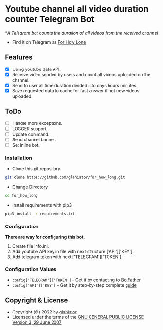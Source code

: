 # Youtube channel all video duration counter Telegram Bot
**A Telegram bot counts the duration of all videos from the received channel*
- Find it on Telegram as [For How Lone](https://t.me/for_how_long_bot)

## Features
- [X] Using youtube data API.
- [X] Receive video sended by users and count all videos uploaded on the channel.
- [X] Send to user all time duration divided into days hours minutes.
- [X] Save requested data to cache for fast answer if not new videos uploaded.

## ToDo 
- [ ] Handle more exceptions.
- [ ] LOGGER support.
- [ ] Update command.
- [ ] Send channel banner.
- [ ] Set inline bot.

### Installation
- Clone this git repository.
```sh 
git clone https://github.com/glahiator/for_how_long.git
```
- Change Directory
```sh 
cd for_how_long
```
- Install requirements with pip3
```sh 
pip3 install -r requirements.txt
```

### Configuration
**There are way for configuring this bot.**
1. Create file info.ini.
2. Add youtube API key in file with next structure ['API']['KEY'].
3. Add telegram token with next ['TELEGRAM']['TOKEN'].

### Configuration Values
- `config['TELEGRAM']['TOKEN']` - Get it by contacting to [BotFather](https://t.me/botfather)
- `config['API']['KEY']` - Get it by step-by-step complete [guide](https://developers.google.com/youtube/v3/getting-started)

## Copyright & License
- Copyright (©) 2022 by [glahiator](https://github.com/glahiator)
- Licensed under the terms of the [GNU GENERAL PUBLIC LICENSE Version 3, 29 June 2007](./LICENSE)
